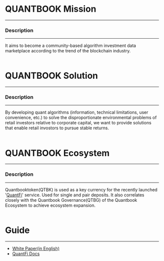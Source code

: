 # QUANTBOOK Mission
---
### Description
---
It aims to become a community-based algorithm investment data marketplace according to the trend of the blockchain industry.<br/><br/>
# QUANTBOOK Solution
---
### Description
---
By developing quant algorithms (information, technical limitations, user convenience, etc.) to solve the disproportionate environmental problems of retail investors relative to corporate capital, we want to provide solutions that enable retail invostors to pursue stable returns.<br/><br/>
# QUANTBOOK Ecosystem
---
### Description
---
Quantbooktoken(QTBK) is used as a key currency for the recently launched '[QuantFi](https://quantfi.io)' service. Used for single and pair deposits. It also correlates closely with the Quantbook Governance(QTBG) of the Quantbook Ecosystem to achieve ecosystem expansion.<br/><br/>
# Guide
---
- [White Paper(in English)](http://quantbook.io/resources/assets/Quantbook_White%20paper_v2.2_ENG.pdf)
- [QuantFi Docs](https://docs.quantfi.io)
